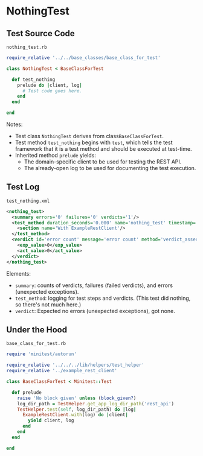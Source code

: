 # NothingTest

## Test Source Code

<code>nothing_test.rb</code>
```ruby
require_relative '../../base_classes/base_class_for_test'

class NothingTest < BaseClassForTest

  def test_nothing
    prelude do |client, log|
      # Test code goes here.
    end
  end

end
```

Notes:

- Test class <code>NothingTest</code> derives from class<code>BaseClassForTest</code>.
- Test method <code>test_nothing</code> begins with <code>test</code>, which tells the test framework that it is a test method and should be executed at test-time.
- Inherited method <code>prelude</code> yields:
  - The domain-specific client to be used for testing the REST API.
  - The already-open log to be used for documenting the test execution.

##  Test Log

<code>test_nothing.xml</code>
```xml
<nothing_test>
  <summary errors='0' failures='0' verdicts='1'/>
  <test_method duration_seconds='0.000' name='nothing_test' timestamp='2017-09-20-Wed-17.00.41.915'>
    <section name='With ExampleRestClient'/>
  </test_method>
  <verdict id='error count' message='error count' method='verdict_assert_equal?' outcome='passed' volatile='true'>
    <exp_value>0</exp_value>
    <act_value>0</act_value>
  </verdict>
</nothing_test>
```

Elements:

- <code>summary</code>:  counts of verdicts, failures (failed verdicts), and errors (unexpected exceptions).
- <code>test_method</code>:  logging for test steps and verdicts.  (This test did nothing, so there's not much here.)
- <code>verdict</code>:  Expected no errors (unexpected exceptions), got none.

## Under the Hood

<code>base_class_for_test.rb</code>
```ruby
require 'minitest/autorun'

require_relative '../../../lib/helpers/test_helper'
require_relative '../example_rest_client'

class BaseClassForTest < Minitest::Test

  def prelude
    raise 'No block given' unless (block_given?)
    log_dir_path = TestHelper.get_app_log_dir_path('rest_api')
    TestHelper.test(self, log_dir_path) do |log|
      ExampleRestClient.with(log) do |client|
        yield client, log
      end
    end
  end

end

```
